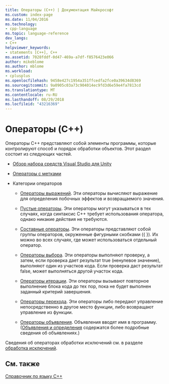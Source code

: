 ```yaml
---
title: Операторы (C++) | Документация Майкрософт
ms.custom: index-page
ms.date: 11/04/2016
ms.technology:
- cpp-language
ms.topic: language-reference
dev_langs:
- C++
helpviewer_keywords:
- statements [C++], C++
ms.assetid: 7028fddf-0d47-469a-a7df-f8576423e066
author: mikeblome
ms.author: mblome
ms.workload:
- cplusplus
ms.openlocfilehash: 9458e427c1954a351ffcedfa2fce0a39634d8369
ms.sourcegitcommit: 9a0905c03a73c904014ec9fd3d6e59e4fa7813cd
ms.translationtype: MT
ms.contentlocale: ru-RU
ms.lasthandoff: 08/29/2018
ms.locfileid: "43216369"
---
```

# <a name="statements-c"></a>Операторы (C++)
Операторы C++ представляют собой элементы программы, которые контролируют способ и порядок обработки объектов. Этот раздел состоит из следующих частей.  
  
-   [Обзор набора средств Visual Studio для Unity](../cpp/overview-of-cpp-statements.md)  
  
-   [Операторы с метками](../cpp/labeled-statements.md)  
  
-   Категории операторов  
  
    -   [Операторы выражений](../cpp/expression-statement.md). Эти операторы вычисляют выражение для определения побочных эффектов и возвращаемого значения.  
  
    -   [Пустые операторы](../cpp/null-statement.md). Эти операторы могут указываться в тех случаях, когда синтаксис C++ требует использования оператора, однако никакие действия не требуются.  
  
    -   [Составные операторы](../cpp/compound-statements-blocks.md). Эти операторы представляют собой группы операторов, окруженные фигурными скобками ({ }). Их можно во всех случаях, где может использоваться отдельный оператор.  
  
    -   [Операторы выбора](../cpp/selection-statements-cpp.md). Эти операторы выполняют проверку, а затем, если проверка дает результат true (ненулевое значение), выполняют один из участков кода. Если проверка даст результат false, может выполняться другой участок кода.  
  
    -   [Операторы итерации](../cpp/iteration-statements-cpp.md). Эти операторы вызывают повторное выполнение блока кода до тех пор, пока не будет выполнен заданный критерий завершения.  
  
    -   [Операторы перехода](../cpp/jump-statements-cpp.md). Эти операторы либо передают управление непосредственно в другое место функции, либо возвращают управление из функции.  
  
    -   [Операторы объявления](https://msdn.microsoft.com/14538558-356f-450e-9e1e-3cd62ba952b9). Объявления вводят имя в программу. ([Объявления и определения](declarations-and-definitions-cpp.md) содержатся более подробные сведения об объявлениях.)  
  
 Сведения об операторах обработки исключений см. в разделе [обработка исключений](../cpp/exception-handling-in-visual-cpp.md).  
  
## <a name="see-also"></a>См. также  
 [Справочник по языку C++](../cpp/cpp-language-reference.md)
